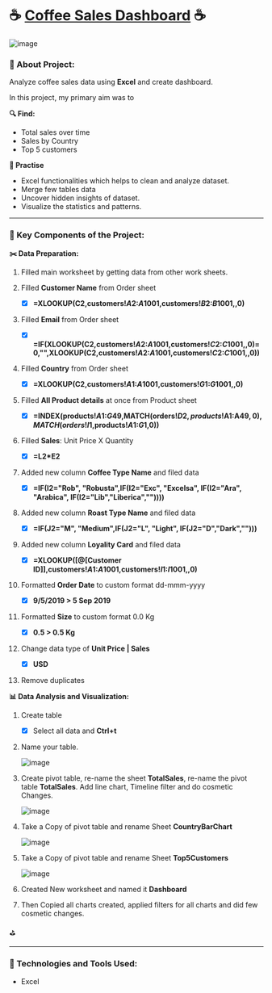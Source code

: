 # :coffee: [Coffee Sales Dashboard]() :coffee:
![image](https://github.com/hashinil/excel_Coffee_Sales_Dashboard-Public/assets/33922245/741bec87-7153-48e8-974d-3e1594f89a3e)

### :pushpin: About Project:

Analyze coffee sales data using **Excel** and create dashboard.

In this project, my primary aim was to 

**:mag: Find:**

- Total sales over time
- Sales by Country
- Top 5 customers

**:dart: Practise**

- Excel functionalities which helps to clean and analyze dataset.
- Merge few tables data
- Uncover hidden insights of dataset.
- Visualize the statistics and patterns.


----------------------------------


### :pushpin: Key Components of the Project:


**:scissors: Data Preparation:** 


1. Filled main worksheet by getting data from other work sheets.
1. Filled **Customer Name** from Order sheet

      - [x] **=XLOOKUP(C2,customers!$A$2:$A$1001,customers!$B$2:$B$1001,,0)**

1. Filled **Email** from Order sheet

      - [x] **=IF(XLOOKUP(C2,customers!$A$2:$A$1001,customers!$C$2:$C$1001,,0)=0,"",XLOOKUP(C2,customers!$A$2:$A$1001,customers!$C$2:$C$1001,,0))**
      
1. Filled **Country** from Order sheet

      - [x] **=XLOOKUP(C2,customers!$A$1:$A$1001,customers!$G$1:$G$1001,,0)**

1. Filled **All Product details** at once from Product sheet

      - [x] **=INDEX(products!$A$1:$G$49,MATCH(orders!$D2,products!$A$1:$A$49,0),MATCH(orders!I$1,products!$A$1:$G$1,0))**

1. Filled **Sales**: Unit Price X Quantity

      - [x] **=L2*E2**

1. Added new column **Coffee Type Name** and filed data 

      - [x] **=IF(I2="Rob", "Robusta",IF(I2="Exc", "Excelsa", IF(I2="Ara", "Arabica", IF(I2="Lib","Liberica",""))))**
 
1. Added new column **Roast Type Name** and filed data

      - [x] **=IF(J2="M", "Medium",IF(J2="L", "Light", IF(J2="D","Dark","")))**

1. Added new column **Loyality Card** and filed data

      - [x] **=XLOOKUP([@[Customer ID]],customers!$A$1:$A$1001,customers!$I$1:$I$1001,,0)**

1. Formatted **Order Date** to custom format dd-mmm-yyyy  

      - [x] **9/5/2019 > 5 Sep 2019**

1. Formatted **Size** to custom format 0.0 Kg 

      - [x] **0.5 > 0.5 Kg**

1. Change data type of  **Unit Price | Sales**

      - [x] **USD**

1. Remove duplicates 


**:bar_chart: Data Analysis and Visualization:** 

1. Create table

      - [x] Select all data and **Ctrl+t**

1. Name your table.
   
      ![image](https://github.com/hashinil/excel_Coffee_Sales_Dashboard-Public/assets/33922245/77ca97a5-98d0-4b52-901f-15d38d0b6a7a)
    
1. Create pivot table, re-name the sheet **TotalSales**, re-name the pivot table **TotalSales**. Add line chart, Timeline filter and do cosmetic Changes.

      ![image](https://github.com/hashinil/excel_Coffee_Sales_Dashboard-Public/assets/33922245/f95cc854-f6d4-4d83-969d-b225740c2854)

1. Take a Copy of pivot table and rename Sheet **CountryBarChart**

      ![image](https://github.com/hashinil/excel_Coffee_Sales_Dashboard-Public/assets/33922245/9d0e77dd-0b93-4800-acb4-b0628cc830be)

1. Take a Copy of pivot table and rename Sheet **Top5Customers**

      ![image](https://github.com/hashinil/excel_Coffee_Sales_Dashboard-Public/assets/33922245/8bd035c2-f86e-4786-96a6-78560b7aed35)

1. Created New worksheet and named it **Dashboard**
   
1. Then Copied all charts created, applied filters for all charts and did few cosmetic changes.

:golf:

----------------------------------
### :pushpin: Technologies and Tools Used: 

- Excel

